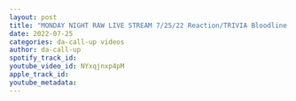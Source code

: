 ```yaml
---
layout: post
title: "MONDAY NIGHT RAW LIVE STREAM 7/25/22 Reaction/TRIVIA Bloodline in action."
date: 2022-07-25
categories: da-call-up videos
author: da-call-up
spotify_track_id: 
youtube_video_id: NYxqjnxp4pM
apple_track_id: 
youtube_metadata: 
---
```

